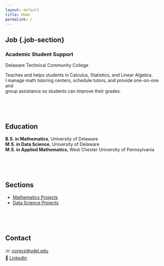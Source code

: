 ```yaml
---
layout: default
title: Home
permalink: /
---
```


## Job {.job-section}

### Academic Student Support

<p class="job-company">Delaware Technical Community College</p>

Teaches and helps students in Calculus, Statistics, and Linear Algebra.  
I manage math tutoring centers, schedule tutors, and provide one-on-one and  
group assistance so students can improve their grades.

<div style="height:3rem"></div>

## Education

**B.S. in Mathematics**, University of Delaware  
**M.S. in Data Science**, University of Delaware  
**M.S. in Applied Mathematics**, West Chester University of Pennsylvania

<div style="height:3rem"></div>

## Sections

- [Mathematics Projects](math/)  
- [Data Science Projects](data-science/)

<div style="height:3rem"></div>

## Contact

✉️ [coreyz@udel.edu](mailto:coreyz@udel.edu)  
🔗 [LinkedIn](https://www.linkedin.com/in/corey-zhang-m-s/)
